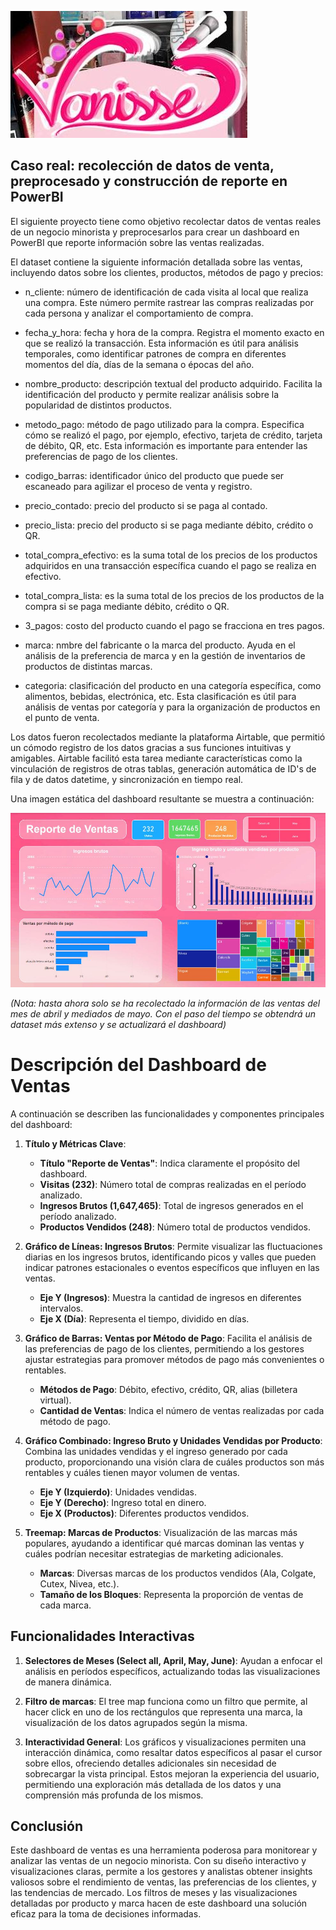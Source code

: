 
![Dashboard](vanisse.JPG) 

## Caso real: recolección de datos de venta, preprocesado y construcción de reporte en PowerBI

El siguiente proyecto tiene como objetivo recolectar datos de ventas reales de un negocio minorista y preprocesarlos para crear un dashboard en PowerBI que reporte información sobre las ventas realizadas. 

El dataset contiene la siguiente información detallada sobre las ventas, incluyendo datos sobre los clientes, productos, métodos de pago y precios:

- n_cliente: número de identificación de cada visita al local que realiza una compra. Este número permite rastrear las compras realizadas por cada persona y analizar el comportamiento de compra.

- fecha_y_hora: fecha y hora de la compra. Registra el momento exacto en que se realizó la transacción. Esta información es útil para análisis temporales, como identificar patrones de compra en diferentes momentos del día, días de la semana o épocas del año.

- nombre_producto: descripción textual del producto adquirido. Facilita la identificación del producto y permite realizar análisis sobre la popularidad de distintos productos.

- metodo_pago: método de pago utilizado para la compra. Especifica cómo se realizó el pago, por ejemplo, efectivo, tarjeta de crédito, tarjeta de débito, QR, etc. Esta información es importante para entender las preferencias de pago de los clientes.

- codigo_barras: identificador único del producto que puede ser escaneado para agilizar el proceso de venta y registro.

- precio_contado: precio del producto si se paga al contado.

- precio_lista: precio del producto si se paga mediante débito, crédito o QR.

- total_compra_efectivo: es la suma total de los precios de los productos adquiridos en una transacción específica cuando el pago se realiza en efectivo.

- total_compra_lista: es la suma total de los precios de los productos de la compra si se paga mediante débito, crédito o QR.

- 3_pagos: costo del producto cuando el pago se fracciona en tres pagos.

- marca: nmbre del fabricante o la marca del producto. Ayuda en el análisis de la preferencia de marca y en la gestión de inventarios de productos de distintas marcas.

- categoria: clasificación del producto en una categoría específica, como alimentos, bebidas, electrónica, etc. Esta clasificación es útil para análisis de ventas por categoría y para la organización de productos en el punto de venta.

Los datos fueron recolectados mediante la plataforma Airtable, que permitió un cómodo registro de los datos gracias a sus funciones intuitivas y amigables. Airtable facilitó esta tarea mediante características como la vinculación de registros de otras tablas, generación automática de ID's de fila y de datos datetime, y sincronización en tiempo real.

Una imagen estática del dashboard resultante se muestra a continuación:

![Dashboard](dashboard.JPG) 

*(Nota: hasta ahora solo se ha recolectado la información de las ventas del mes de abril y mediados de mayo. Con el paso del tiempo se obtendrá un dataset más extenso y se actualizará el dashboard)*


# Descripción del Dashboard de Ventas

 A continuación se describen las funcionalidades y componentes principales del dashboard:


1. **Título y Métricas Clave**:
   - **Título "Reporte de Ventas"**: Indica claramente el propósito del dashboard.
   - **Visitas (232)**: Número total de compras realizadas en el período analizado.
   - **Ingresos Brutos (1,647,465)**: Total de ingresos generados en el período analizado.
   - **Productos Vendidos (248)**: Número total de productos vendidos.

2. **Gráfico de Líneas: Ingresos Brutos**:
     Permite visualizar las fluctuaciones diarias en los ingresos brutos, identificando picos y valles que pueden indicar patrones estacionales o eventos específicos que influyen en las ventas.
   - **Eje Y (Ingresos)**: Muestra la cantidad de ingresos en diferentes intervalos.
   - **Eje X (Día)**: Representa el tiempo, dividido en días.
    

3. **Gráfico de Barras: Ventas por Método de Pago**:
     Facilita el análisis de las preferencias de pago de los clientes, permitiendo a los gestores ajustar estrategias para promover métodos de pago más convenientes o rentables.
   - **Métodos de Pago**: Débito, efectivo, crédito, QR, alias (billetera virtual).
   - **Cantidad de Ventas**: Indica el número de ventas realizadas por cada método de pago.

4. **Gráfico Combinado: Ingreso Bruto y Unidades Vendidas por Producto**:
     Combina las unidades vendidas y el ingreso generado por cada producto, proporcionando una visión clara de cuáles productos son más rentables y cuáles tienen mayor volumen de ventas.
   - **Eje Y (Izquierdo)**: Unidades vendidas.
   - **Eje Y (Derecho)**: Ingreso total en dinero.
   - **Eje X (Productos)**: Diferentes productos vendidos.

5. **Treemap: Marcas de Productos**:
     Visualización de las marcas más populares, ayudando a identificar qué marcas dominan las ventas y cuáles podrían necesitar estrategias de marketing adicionales.
   - **Marcas**: Diversas marcas de los productos vendidos (Ala, Colgate, Cutex, Nivea, etc.).
   - **Tamaño de los Bloques**: Representa la proporción de ventas de cada marca.
  

## Funcionalidades Interactivas

1. **Selectores de Meses (Select all, April, May, June)**: Ayudan a enfocar el análisis en períodos específicos, actualizando todas las visualizaciones de manera dinámica.
2. **Filtro de marcas**: El tree map funciona como un filtro que permite, al hacer click en uno de los rectángulos que representa una marca, la visualización de los datos agrupados según la misma.

3. **Interactividad General**: Los gráficos y visualizaciones permiten una interacción dinámica, como resaltar datos específicos al pasar el cursor sobre ellos, ofreciendo detalles adicionales sin necesidad de sobrecargar la vista principal. Estos mejoran la experiencia del usuario, permitiendo una exploración más detallada de los datos y una comprensión más profunda de los mismos.

## Conclusión

Este dashboard de ventas es una herramienta poderosa para monitorear y analizar las ventas de un negocio minorista. Con su diseño interactivo y visualizaciones claras, permite a los gestores y analistas obtener insights valiosos sobre el rendimiento de ventas, las preferencias de los clientes, y las tendencias de mercado. Los filtros de meses y las visualizaciones detalladas por producto y marca hacen de este dashboard una solución eficaz para la toma de decisiones informadas.

